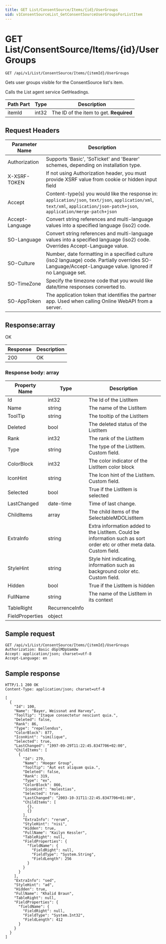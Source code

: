 ```yaml
---
title: GET List/ConsentSource/Items/{id}/UserGroups
uid: v1ConsentSourceList_GetConsentSourceUserGroupsForListItem
---
```


# GET List/ConsentSource/Items/{id}/UserGroups

```http
GET /api/v1/List/ConsentSource/Items/{itemId}/UserGroups
```

Gets user groups visible for the ConsentSource list's item.


Calls the List agent service GetHeadings.





| Path Part | Type | Description |
|-----------|------|-------------|
| itemId | int32 | The ID of the item to get. **Required** |



## Request Headers

| Parameter Name | Description |
|----------------|-------------|
| Authorization  | Supports 'Basic', 'SoTicket' and 'Bearer' schemes, depending on installation type. |
| X-XSRF-TOKEN   | If not using Authorization header, you must provide XSRF value from cookie or hidden input field |
| Accept         | Content-type(s) you would like the response in: `application/json`, `text/json`, `application/xml`, `text/xml`, `application/json-patch+json`, `application/merge-patch+json` |
| Accept-Language | Convert string references and multi-language values into a specified language (iso2) code. |
| SO-Language | Convert string references and multi-language values into a specified language (iso2) code. Overrides Accept-Language value. |
| SO-Culture | Number, date formatting in a specified culture (iso2 language) code. Partially overrides SO-Language/Accept-Language value. Ignored if no Language set. |
| SO-TimeZone | Specify the timezone code that you would like date/time responses converted to. |
| SO-AppToken | The application token that identifies the partner app. Used when calling Online WebAPI from a server. |


## Response:array

OK

| Response | Description |
|----------------|-------------|
| 200 | OK |

### Response body: array

| Property Name | Type |  Description |
|----------------|------|--------------|
| Id | int32 | The Id of the ListItem |
| Name | string | The name of the ListItem |
| ToolTip | string | The tooltip of the ListItem |
| Deleted | bool | The deleted status of the ListItem |
| Rank | int32 | The rank of the ListItem |
| Type | string | The type of the ListItem. Custom field. |
| ColorBlock | int32 | The color indicator of the ListItem color block |
| IconHint | string | The Icon hint of the ListItem. Custom field. |
| Selected | bool | True if the ListItem is selected |
| LastChanged | date-time | Time of last change. |
| ChildItems | array | The child items of the SelectableMDOListItem |
| ExtraInfo | string | Extra information added to the ListItem. Could be information such as sort order etc or other meta data. Custom field. |
| StyleHint | string | Style hint indicating, information such as background color etc. Custom field. |
| Hidden | bool | True if the ListItem is hidden |
| FullName | string | The name of the ListItem in its context |
| TableRight | RecurrenceInfo |  |
| FieldProperties | object |  |

## Sample request

```http!
GET /api/v1/List/ConsentSource/Items/{itemId}/UserGroups
Authorization: Basic dGplMDpUamUw
Accept: application/json; charset=utf-8
Accept-Language: en
```

## Sample response

```http_
HTTP/1.1 200 OK
Content-Type: application/json; charset=utf-8

[
  {
    "Id": 100,
    "Name": "Bayer, Weissnat and Harvey",
    "ToolTip": "Itaque consectetur nesciunt quia.",
    "Deleted": false,
    "Rank": 86,
    "Type": "repellendus",
    "ColorBlock": 877,
    "IconHint": "similique",
    "Selected": true,
    "LastChanged": "1997-09-29T11:22:45.8347706+02:00",
    "ChildItems": [
      {
        "Id": 279,
        "Name": "Hoeger Group",
        "ToolTip": "Aut est aliquam quia.",
        "Deleted": false,
        "Rank": 319,
        "Type": "ex",
        "ColorBlock": 866,
        "IconHint": "molestias",
        "Selected": true,
        "LastChanged": "2003-10-31T11:22:45.8347706+01:00",
        "ChildItems": [
          {},
          {}
        ],
        "ExtraInfo": "rerum",
        "StyleHint": "nisi",
        "Hidden": true,
        "FullName": "Kailyn Kessler",
        "TableRight": null,
        "FieldProperties": {
          "fieldName": {
            "FieldRight": null,
            "FieldType": "System.String",
            "FieldLength": 256
          }
        }
      }
    ],
    "ExtraInfo": "sed",
    "StyleHint": "ad",
    "Hidden": true,
    "FullName": "Khalid Braun",
    "TableRight": null,
    "FieldProperties": {
      "fieldName": {
        "FieldRight": null,
        "FieldType": "System.Int32",
        "FieldLength": 412
      }
    }
  }
]
```
